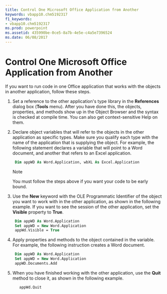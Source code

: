 ```yaml
---
title: Control One Microsoft Office Application from Another
keywords: vbapp10.chm5192317
f1_keywords:
- vbapp10.chm5192317
ms.prod: powerpoint
ms.assetid: 435990be-0ce5-8a7b-4e5e-c4a5e7396524
ms.date: 06/08/2017
---
```



# Control One Microsoft Office Application from Another

If you want to run code in one Office application that works with the objects in another application, follow these steps.

1. Set a reference to the other application's type library in the **References** dialog box (**Tools** menu). After you have done this, the objects, properties, and methods show up in the Object Browser and the syntax is checked at compile time. You can also get context-sensitive Help on them.
    
2. Declare object variables that will refer to the objects in the other application as specific types. Make sure you qualify each type with the name of the application that is supplying the object. For example, the following statement declares a variable that will point to a Word document, and another that refers to an Excel application. 
    
   ```vb
    Dim appWD As Word.Application, wbXL As Excel.Application 
   ```
      
   > [!NOTE] 
   > You must follow the steps above if you want your code to be early bound.
    
3. Use the **New** keyword with the OLE Programmatic Identifier of the object you want to work with in the other application, as shown in the following example. If you want to see the session of the other application, set the **Visible** property to **True**.
    
   ```vb
    Dim appWD As Word.Application  
    Set appWD = New Word.Application  
    appWd.Visible = True 
   ```

4. Apply properties and methods to the object contained in the variable. For example, the following instruction creates a Word document. 
    
   ```vb
    Dim appWD As Word.Application 
    Set appWD = New Word.Application 
    appWD.Documents.Add 
   ```

5. When you have finished working with the other application, use the **Quit** method to close it, as shown in the following example.
    
   ```vb
      appWd.Quit 
   ```


